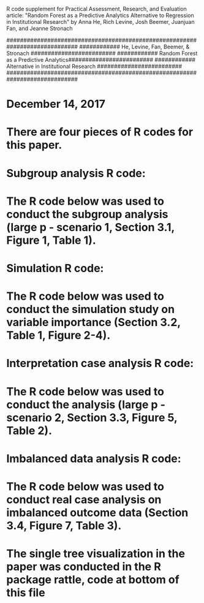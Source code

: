 R code supplement for  Practical Assessment, Research, and Evaluation article:  "Random Forest as a Predictive Analytics Alternative to Regression in Institutional Research" by Anna He, Rich Levine, Josh Beemer, Juanjuan Fan, and Jeanne Stronach

#############################################################################
############ He, Levine, Fan, Beemer, & Stronach    #########################
############ Random Forest as a Predictive Analytics#########################
############ Alternative in Institutional Research  #########################
#############################################################################
# December 14, 2017
# There are four pieces of R codes for this paper. 
# Subgroup analysis R code: 
#   The R code below was used to conduct the subgroup analysis (large p - scenario 1, Section 3.1, Figure 1, Table 1).
# Simulation R code: 
#   The R code below was used to conduct the simulation study on variable importance (Section 3.2, Table 1, Figure 2-4).
# Interpretation case analysis R code: 
#   The R code below was used to conduct the analysis (large p -scenario 2, Section 3.3, Figure 5, Table 2).
# Imbalanced data analysis R code: 
#   The R code below was used to conduct real case analysis on imbalanced outcome data (Section 3.4, Figure 7, Table 3).
# The single tree visualization in the paper was conducted in the R package rattle, code at bottom of this file
###
